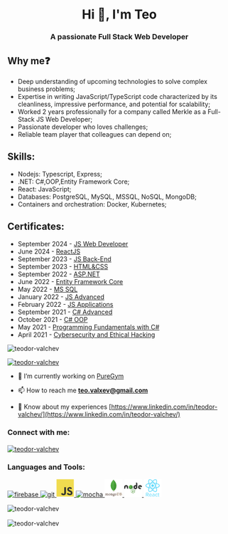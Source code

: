 <h1 align="center">Hi 👋, I'm Teo</h1>
<h3 align="center">A passionate Full Stack Web Developer</h3>

<h2>Why me❓</h2>
<ul>
  <li>Deep understanding of upcoming technologies to solve complex business problems;</li>
  <li>Expertise in writing JavaScript/TypeScript code characterized by its cleanliness, impressive performance, and potential for scalability;</li>
  <li>Worked 2 years professionally for a company called Merkle as a Full-Stack JS Web Developer;</li>
  <li>Passionate developer who loves challenges;</li>
  <li>Reliable team player that colleagues can depend on;</li>
</ul>

<h2>Skills:</h2>
<ul>
  <li>Nodejs: Typescript, Express;</li>
  <li>.NET: C#,OOP,Entity Framework Core;</li>
  <li>React: JavaScript;</li>
  <li>Databases: PostgreSQL, MySQL, MSSQL, NoSQL, MongoDB;</li>
  <li>Containers and orchestration: Docker, Kubernetes;</li>
</ul>

<h2>Certificates:</h2>
<ul>
  <li>September 2024 - <a href="https://softuni.bg/certificates/details/225849/89be3d5d">JS Web Developer</a></li>
  <li>June 2024 - <a href="https://softuni.bg/certificates/details/223776/abe51f02">ReactJS</a></li>
  <li>September 2023 - <a href="https://softuni.bg/certificates/details/199601/36d500dc"> JS Back-End</a></li>
  <li>September 2023 - <a href="https://softuni.bg/certificates/details/190870/8546b87d"> HTML&CSS</a></li>
  <li>September 2022 - <a href="https://softuni.bg/certificates/details/146566/aebed4e5"> ASP.NET</a></li>
  <li>June 2022 - <a href="https://softuni.bg/certificates/details/141243/7b2a1223"> Entity Framework Core</a></li>
  <li>May 2022 - <a href="https://softuni.bg/certificates/details/134868/375c50d3"> MS SQL</a></li>
  <li>January 2022 - <a href="https://softuni.bg/certificates/details/130609/3cfc8e38"> JS Advanced</a></li>
  <li>February 2022 - <a href="https://softuni.bg/certificates/details/130500/87a3caf3"> JS Applications</a></li>
  <li>September 2021 -  <a href="https://softuni.bg/certificates/details/121973/799db25c"> C# Advanced</a></li>
  <li>October 2021 -  <a href="https://softuni.bg/certificates/details/120494/eaa2758e"> C# OOP</a></li>
  <li>May 2021 -  <a href="https://softuni.bg/certificates/details/111668/ed277b9d"> Programming Fundamentals with C#</a></li>
  <li>April 2021 -  <a href="https://softuni.bg/certificates/details/107033/376b8db2">Cybersecurity and Ethical Hacking</a></li>
</ul>

<p align="left"> <img src="https://komarev.com/ghpvc/?username=teodor-valchev&label=Profile%20views&color=0e75b6&style=flat" alt="teodor-valchev" /> </p>

<p align="left"> <a href="https://github.com/ryo-ma/github-profile-trophy"><img src="https://github-profile-trophy.vercel.app/?username=teodor-valchev" alt="teodor-valchev" /></a> </p>

- 🔭 I’m currently working on [PureGym](https://github.com/teodor-valchev/Gym)

- 📫 How to reach me **teo.valxev@gmail.com**

- 📄 Know about my experiences [https://www.linkedin.com/in/teodor-valchev/](https://www.linkedin.com/in/teodor-valchev/)

<h3 align="left">Connect with me:</h3>
<p align="left">
<a href="https://linkedin.com/in/teodor-valchev" target="blank"><img align="center" src="https://raw.githubusercontent.com/rahuldkjain/github-profile-readme-generator/master/src/images/icons/Social/linked-in-alt.svg" alt="teodor-valchev" height="30" width="40" /></a>
</p>

<h3 align="left">Languages and Tools:</h3>
<p align="left"> <a href="https://firebase.google.com/" target="_blank" rel="noreferrer"> <img src="https://www.vectorlogo.zone/logos/firebase/firebase-icon.svg" alt="firebase" width="40" height="40"/> </a> <a href="https://git-scm.com/" target="_blank" rel="noreferrer"> <img src="https://www.vectorlogo.zone/logos/git-scm/git-scm-icon.svg" alt="git" width="40" height="40"/> </a> <a href="https://developer.mozilla.org/en-US/docs/Web/JavaScript" target="_blank" rel="noreferrer"> <img src="https://raw.githubusercontent.com/devicons/devicon/master/icons/javascript/javascript-original.svg" alt="javascript" width="40" height="40"/> </a> <a href="https://mochajs.org" target="_blank" rel="noreferrer"> <img src="https://www.vectorlogo.zone/logos/mochajs/mochajs-icon.svg" alt="mocha" width="40" height="40"/> </a> <a href="https://www.mongodb.com/" target="_blank" rel="noreferrer"> <img src="https://raw.githubusercontent.com/devicons/devicon/master/icons/mongodb/mongodb-original-wordmark.svg" alt="mongodb" width="40" height="40"/> </a> <a href="https://nodejs.org" target="_blank" rel="noreferrer"> <img src="https://raw.githubusercontent.com/devicons/devicon/master/icons/nodejs/nodejs-original-wordmark.svg" alt="nodejs" width="40" height="40"/> </a> <a href="https://reactjs.org/" target="_blank" rel="noreferrer"> <img src="https://raw.githubusercontent.com/devicons/devicon/master/icons/react/react-original-wordmark.svg" alt="react" width="40" height="40"/> </a> </p>

<p><img align="center" src="https://github-readme-stats.vercel.app/api/top-langs?username=teodor-valchev&show_icons=true&locale=en&layout=compact" alt="teodor-valchev" /></p>

<p><img align="center" src="https://github-readme-streak-stats.herokuapp.com/?user=teodor-valchev&" alt="teodor-valchev" /></p>

